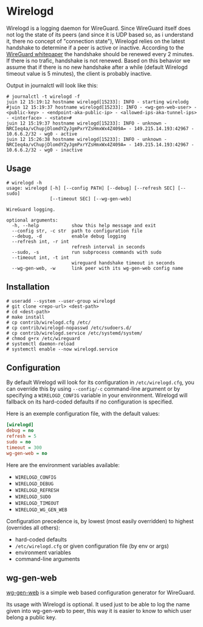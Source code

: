 # Wirelogd

Wirelogd is a logging daemon for WireGuard. Since WireGuard itself does not log the state of its peers (and since it is UDP based so, as i understand it, there no concept of "connection state"), Wirelogd relies on the latest handshake to determine if a peer is active or inactive. According to the [WireGuard whitepaper](https://www.wireguard.com/papers/wireguard.pdf) the handshake should be renewed every 2 minutes. If there is no trafic, handshake is not renewed. Based on this behavior we assume that if there is no new handshake after a while (default Wirelogd timeout value is 5 minutes), the client is probably inactive.

Output in journalctl will look like this:

```
# journalctl -t wirelogd -f
juin 12 15:19:12 hostname wirelogd[15233]: INFO - starting wirelodg
#juin 12 15:19:37 hostname wirelogd[15233]: INFO - <wg-gen-web-user> - <public-key> - <endpoint-aka-public-ip> - <allowed-ips-aka-tunnel-ips> - <interface> - <state>#
juin 12 15:19:37 hostname wirelogd[15233]: INFO - unknown - NRCIeq4a/vChupjDlomdYZyJgmPxrYZsHmxWx4Z409A= - 149.215.14.193:42967 - 10.6.6.2/32 - wg0 - active
juin 12 15:26:38 hostname wirelogd[15233]: INFO - unknown - NRCIeq4a/vChupjDlomdYZyJgmPxrYZsHmxWx4Z409A= - 149.215.14.193:42967 - 10.6.6.2/32 - wg0 - inactive
```

## Usage

```
# wirelogd -h
usage: wirelogd [-h] [--config PATH] [--debug] [--refresh SEC] [--sudo]
                [--timeout SEC] [--wg-gen-web]

WireGuard logging.

optional arguments:
  -h, --help            show this help message and exit
  --config str, -c str  path to configuration file
  --debug, -d           enable debug logging
  --refresh int, -r int
                        refresh interval in seconds
  --sudo, -s            run subprocess commands with sudo
  --timeout int, -t int
                        wireguard handshake timeout in seconds
  --wg-gen-web, -w      link peer with its wg-gen-web config name
```

## Installation

```
# useradd --system --user-group wirelogd
# git clone <repo-url> <dest-path>
# cd <dest-path>
# make install
# cp contrib/wirelogd.cfg /etc/
# cp contrib/wirelogd-nopasswd /etc/sudoers.d/
# cp contrib/wirelogd.service /etc/systemd/system/
# chmod g+rx /etc/wireguard
# systemctl daemon-reload
# systemctl enable --now wirelogd.service
```

## Configuration

By default Wirelogd will look for its configuration in `/etc/wirelogd.cfg`, you can override this by using `--config/-c` command-line argument or by specifying a `WIRELOGD_CONFIG` variable in your environment. Wirelogd will fallback on its hard-coded defaults if no configuration is specified.

Here is an exemple configuration file, with the default values:

```ini
[wirelogd]
debug = no
refresh = 5
sudo = no
timeout = 300
wg-gen-web = no
```

Here are the environment variables available:

- `WIRELOGD_CONFIG`
- `WIRELOGD_DEBUG`
- `WIRELOGD_REFRESH`
- `WIRELOGD_SUDO`
- `WIRELOGD_TIMEOUT`
- `WIRELOGD_WG_GEN_WEB`

Configuration precedence is, by lowest (most easily overridden) to highest (overrides all others):

- hard-coded defaults
- `/etc/wirelogd.cfg` or given configuration file (by env or args)
- environment variables
- command-line arguments

## wg-gen-web

[wg-gen-web](https://github.com/vx3r/wg-gen-web) is a simple web based configuration generator for WireGuard.

Its usage with Wirelogd is optional. It used just to be able to log the name given into wg-gen-web to peer, this way it is easier to know to which user belong a public key.
